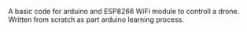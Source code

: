 A basic code for arduino and ESP8266 WiFi module to controll a drone. Written from scratch as part arduino learning process.
